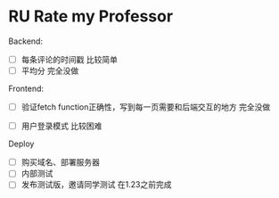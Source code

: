 # RU Rate my Professor

Backend:
- [ ] 每条评论的时间戳 比较简单
- [ ] 平均分 完全没做

Frontend:
- [ ] 验证fetch function正确性，写到每一页需要和后端交互的地方 完全没做

- [ ] 用户登录模式 比较困难

Deploy
- [ ] 购买域名、部署服务器
- [ ] 内部测试
- [ ] 发布测试版，邀请同学测试 在1.23之前完成
